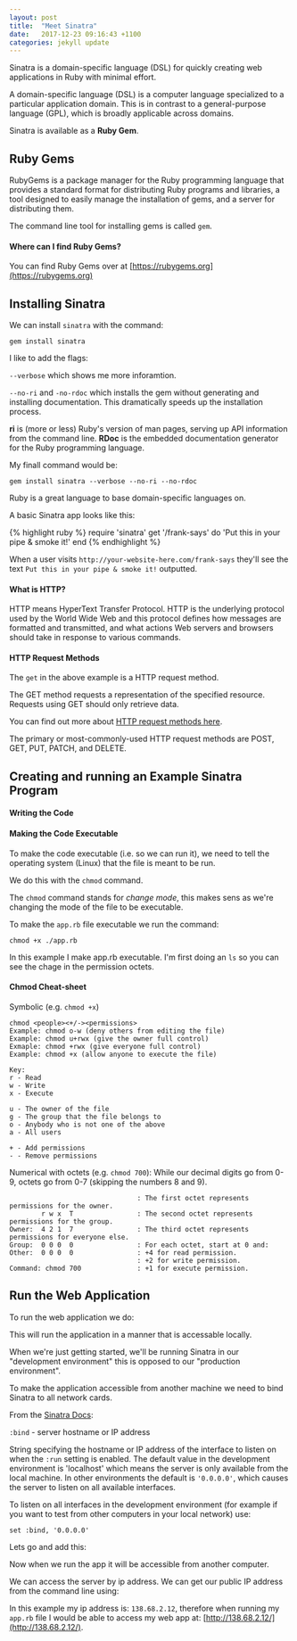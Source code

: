 ```yaml
---
layout: post
title:  "Meet Sinatra"
date:   2017-12-23 09:16:43 +1100
categories: jekyll update
---
```


Sinatra is a domain-specific language (DSL) for quickly creating web applications in Ruby with minimal effort.

A domain-specific language (DSL) is a computer language specialized to a particular application domain. This is in contrast to a general-purpose language (GPL), which is broadly applicable across domains.

Sinatra is available as a **Ruby Gem**.

## Ruby Gems

RubyGems is a package manager for the Ruby programming language that provides a standard format for distributing Ruby programs and libraries, a tool designed to easily manage the installation of gems, and a server for distributing them. 

The command line tool for installing gems is called `gem`.


#### Where can I find Ruby Gems? 

You can find Ruby Gems over at [https://rubygems.org](https://rubygems.org)

## Installing Sinatra

We can install `sinatra` with the command: 

```
gem install sinatra
```

I like to add the flags:

`--verbose` which shows me more inforamtion. 

`--no-ri` and ``-no-rdoc`` which installs the gem without generating and installing documentation. This dramatically speeds up the installation process.

__ri__ is (more or less) Ruby's version of man pages, serving up API information from the command line. __RDoc__ is the embedded documentation generator for the Ruby programming language.


My finall command would be:

```
gem install sinatra --verbose --no-ri --no-rdoc
```

<script src="https://asciinema.org/a/9qCwpmpXfCgjrObp79bHB5v2V.js" id="asciicast-9qCwpmpXfCgjrObp79bHB5v2V"   data-rows="25" async></script> 


Ruby is a great language to base domain-specific languages on.

A basic Sinatra app looks like this:

{% highlight ruby %}
 require 'sinatra'
 get '/frank-says' do
      'Put this in your pipe & smoke it!'
 end
{% endhighlight %}

When a user visits `http://your-website-here.com/frank-says` they'll see the text `Put this in your pipe & smoke it!` outputted.

#### What is HTTP?

HTTP means HyperText Transfer Protocol. HTTP is the underlying protocol used by the World Wide Web and this protocol defines how messages are formatted and transmitted, and what actions Web servers and browsers should take in response to various commands.

#### HTTP Request Methods

The `get` in the above example is a HTTP request method.

The GET method requests a representation of the specified resource. Requests using GET should only retrieve data.

You can find out more about [HTTP request methods here](https://developer.mozilla.org/en-US/docs/Web/HTTP/Methods). 

The primary or most-commonly-used HTTP request methods are POST, GET, PUT, PATCH, and DELETE.

## Creating and running an Example Sinatra Program

#### Writing the Code

<script src="https://asciinema.org/a/Z5FscZp4Hhsv6DmDKsDIUm2IZ.js" id="asciicast-Z5FscZp4Hhsv6DmDKsDIUm2IZ" data-rows="25" async></script> 

#### Making the Code Executable

To make the code executable (i.e. so we can run it), we need to tell the operating system (Linux) that the file is meant to be run. 

We do this with the `chmod` command. 

The `chmod` command stands for _change mode_, this makes sens as we're changing the mode of the file to be executable. 

To make the `app.rb` file executable we run the command: 

```chmod +x ./app.rb```

In this example I make app.rb executable. I'm first doing an `ls` so you can see the chage in the permission octets.

<script src="https://asciinema.org/a/DumLTpKJg8m8J32mrVQJYnSX8.js" id="asciicast-DumLTpKJg8m8J32mrVQJYnSX8"   data-rows="25" async></script> 


#### Chmod Cheat-sheet

Symbolic (e.g. `chmod +x`)

```
chmod <people><+/-><permissions>
Example: chmod o-w (deny others from editing the file)
Example: chmod u+rwx (give the owner full control)
Exmaple: chmod +rwx (give everyone full control)
Example: chmod +x (allow anyone to execute the file)
```

```
Key:
r - Read
w - Write
x - Execute

u - The owner of the file
g - The group that the file belongs to
o - Anybody who is not one of the above
a - All users

+ - Add permissions
- - Remove permissions
```


Numerical with octets (e.g. `chmod 700`):
While our decimal digits go from 0-9, octets go from 0-7 (skipping the numbers 8 and 9).

```
                                : The first octet represents permissions for the owner.
        r w x  T                : The second octet represents permissions for the group.
Owner:  4 2 1  7                : The third octet represents permissions for everyone else.
Group:  0 0 0  0                : For each octet, start at 0 and:
Other:  0 0 0  0                : +4 for read permission.
                                : +2 for write permission.
Command: chmod 700              : +1 for execute permission.
```

## Run the Web Application

To run the web application we do:

<script src="https://asciinema.org/a/xdhzdwWJ7fU29uo6sQtjlTKKe.js" id="asciicast-xdhzdwWJ7fU29uo6sQtjlTKKe"   data-rows="25" async></script> 

This will run the application in a manner that is accessable locally. 

When we're just getting started, we'll be running Sinatra in our "development environment" this is opposed to our "production environment".

To make the application accessible from another machine we need to bind Sinatra to all network cards.

From the [Sinatra Docs](http://sinatrarb.com/configuration.html): 

`:bind` - server hostname or IP address

String specifying the hostname or IP address of the interface to listen on when the `:run` setting is enabled. The default value in the development environment is 'localhost' which means the server is only available from the local machine. In other environments the default is `'0.0.0.0'`, which causes the server to listen on all available interfaces.

To listen on all interfaces in the development environment (for example if you want to test from other computers in your local network) use:

`set :bind, '0.0.0.0'`

Lets go and add this: 

<script src="https://asciinema.org/a/45oUZvvriCc1gkKoQb6xtWLKr.js" id="asciicast-45oUZvvriCc1gkKoQb6xtWLKr"   data-rows="25" async></script> 

Now when we run the app it will be accessible from another computer. 

We can access the server by ip address. We can get our public IP address from the command line using: 

<script src="https://asciinema.org/a/UOdMCDVoawFvr5GAv8cWqCTMJ.js" id="asciicast-UOdMCDVoawFvr5GAv8cWqCTMJ"   data-rows="25" async></script> 

In this example my ip address is: `138.68.2.12`, therefore when running my `app.rb` file I would be able to access my web app at: [http://138.68.2.12/](http://138.68.2.12/).




